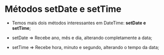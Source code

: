 # Métodos setDate e setTime

-   Temos mais dois métodos interessantes em DateTime: **setDate e setTime**;

-   setDate => Recebe ano, mês e dia, alterando completamente a data;

-   setTime => Recebe hora, minuto e segundo, alterando o tempo da data;
